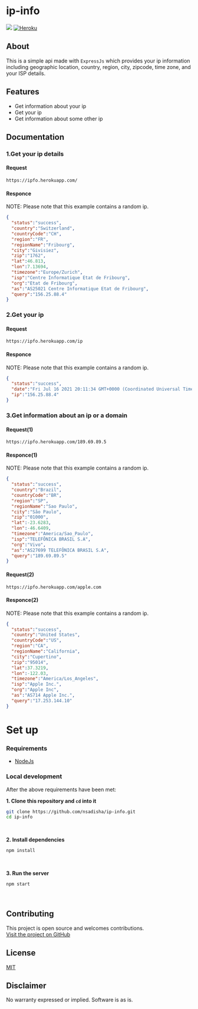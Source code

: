 # ip-info
[![](https://img.shields.io/badge/Licence-MIT-orange)]()
[![Heroku](https://heroku-badge.herokuapp.com/?app=heroku-badge)]()


## About
This is a simple api made with `ExpressJs` which provides your ip information including geographic location, country, region, city, zipcode, time zone, and your ISP details.

## Features
- Get information about your ip
- Get your ip
- Get information about some other ip

## Documentation

### 1.Get your ip details

#### Request
```
https://ipfo.herokuapp.com/
```
#### Responce
NOTE: Please note that this example contains a random ip.
```json
{
  "status":"success",
  "country":"Switzerland",
  "countryCode":"CH",
  "region":"FR",
  "regionName":"Fribourg",
  "city":"Givisiez",
  "zip":"1762",
  "lat":46.813,
  "lon":7.13694,
  "timezone":"Europe/Zurich",
  "isp":"Centre Informatique Etat de Fribourg",
  "org":"Etat de Fribourg",
  "as":"AS25021 Centre Informatique Etat de Fribourg",
  "query":"156.25.88.4"
}
```
### 2.Get your ip

#### Request
```
https://ipfo.herokuapp.com/ip
```
#### Responce
NOTE: Please note that this example contains a random ip.
```json
{
  "status":"success",
  "date":"Fri Jul 16 2021 20:11:34 GMT+0000 (Coordinated Universal Time)",
  "ip":"156.25.88.4"
}
```
### 3.Get information about an ip or a domain

#### Request(1)
```
https://ipfo.herokuapp.com/189.69.89.5
```
#### Responce(1)
NOTE: Please note that this example contains a random ip.
```json
{
  "status":"success",
  "country":"Brazil",
  "countryCode":"BR",
  "region":"SP",
  "regionName":"Sao Paulo",
  "city":"São Paulo",
  "zip":"01000",
  "lat":-23.6283,
  "lon":-46.6409,
  "timezone":"America/Sao_Paulo",
  "isp":"TELEFÔNICA BRASIL S.A",
  "org":"Vivo",
  "as":"AS27699 TELEFÔNICA BRASIL S.A",
  "query":"189.69.89.5"
}
```
#### Request(2)
```
https://ipfo.herokuapp.com/apple.com
```
#### Responce(2)
NOTE: Please note that this example contains a random ip.
```json
{
  "status":"success",
  "country":"United States",
  "countryCode":"US",
  "region":"CA",
  "regionName":"California",
  "city":"Cupertino",
  "zip":"95014",
  "lat":37.3219,
  "lon":-122.03,
  "timezone":"America/Los_Angeles",
  "isp":"Apple Inc.",
  "org":"Apple Inc",
  "as":"AS714 Apple Inc.",
  "query":"17.253.144.10"
}
```

# Set up

### Requirements
- [NodeJs](https://nodejs.org/en/)

### Local development
After the above requirements have been met:

<b>1. Clone this repository and `cd` into it</b>

```bash
git clone https://github.com/nsadisha/ip-info.git
cd ip-info
```
<br>

<b>2. Install dependencies</b>

```bash
npm install
```
<br>

<b>3. Run the server </b>

```bash
npm start
```
<br>

## Contributing
This project is open source and welcomes contributions.
<br>
[Visit the project on GitHub](https://github.com/nsadisha/ip-info)

## License
[MIT](http://www.opensource.org/licenses/mit-license.html)

## Disclaimer
No warranty expressed or implied. Software is as is.
